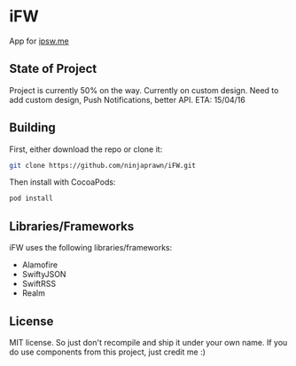 # iFW

App for <a href="https://ipsw.me/">ipsw.me</a>

State of Project
----------
Project is currently 50% on the way. Currently on custom design.
Need to add custom design, Push Notifications, better API.
ETA: 15/04/16

Building
----------
First, either download the repo or clone it:
```bash
git clone https://github.com/ninjaprawn/iFW.git
```

Then install with CocoaPods:
```bash
pod install
```

Libraries/Frameworks
----------

iFW uses the following libraries/frameworks:
- Alamofire
- SwiftyJSON
- SwiftRSS
- Realm

License
----------
MIT license. So just don't recompile and ship it under your own name. If you do use components from this project, just credit me :)
